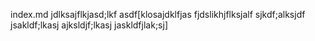 index.md
jdlksajflkjasd;lkf
asdf[klosajdklfjas
fjdslikhjflksjalf
sjkdf;alksjdf
jsakldf;lkasj
ajksldjf;lkasj
jaskldfjlak;sj]